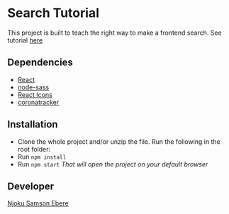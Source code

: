 # Search Tutorial

This project is built to teach the right way to make a frontend search. See tutorial [here](https://www.freecodecamp.org/news/how-to-add-search-to-frontend-app/)

## Dependencies
* [React](https://reactjs.org/)
* [node-sass](https://www.npmjs.com/package/node-sass)
* [React Icons](https://react-icons.github.io/react-icons/)
* [coronatracker](https://api.coronatracker.com/)

## Installation
* Clone the whole project and/or unzip the file. Run the following in the root folder:
* Run ``npm install``
* Run ``npm start``
*That will open the project on your default browser*

## Developer
[Njoku Samson Ebere](https://www.linkedin.com/in/samson-ebere-njoku-profile/)

